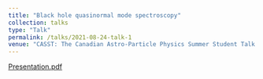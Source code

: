```yaml
---
title: "Black hole quasinormal mode spectroscopy"
collection: talks
type: "Talk"
permalink: /talks/2021-08-24-talk-1
venue: "CASST: The Canadian Astro-Particle Physics Summer Student Talk Competition sponsored by SNOLAB and the McDonald Institute"
---
```


[Presentation.pdf](files/CASST.pdf)

